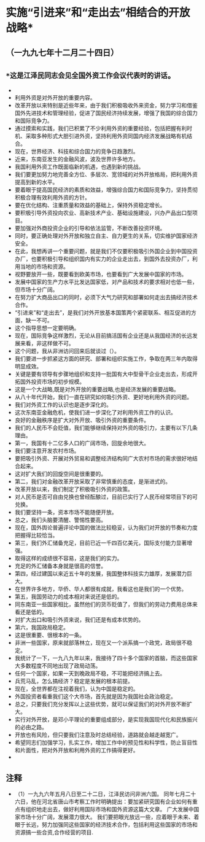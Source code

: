 # 实施“引进来”和“走出去”相结合的开放战略*## （一九九七年十二月二十四日）
## `*这是江泽民同志会见全国外资工作会议代表时的讲话`。- - 利用外资是对外开放的重要内容。- 改革开放以来特别是近些年来，由于我们积极吸收外来资金，努力学习和借鉴国外先进技术和管理经验，促进了国民经济持续发展，增强了我国的综合国力和国际竞争力。- 通过摸索和实践，我们已积累了不少利用外资的重要经验，包括把握有利时机、采取多种形式大胆引进外资，坚持利用外资同国内经济发展战略有机结合。- 现在，世界经济、科技和综合国力的竞争日趋激烈。- 近来，东南亚发生的金融风波，波及世界许多地方。- 我国利用外资工作既面临新的机遇，也遇到新的挑战。- 我们要更加努力地完善全方位、多层次、宽领域的对外开放格局，把利用外资提高到新的水平。- 要着眼于提高国民经济的素质和效益，增强综合国力和国际竞争力，坚持贯彻积极合理有效利用外资的方针。- 要在优化结构、注重质量和效益的基础上，保持外资稳定增长。- 要积极引导外资投向农业、高新技术产业、基础设施建设，兴办产品出口型项目。- 要加强对外商投资企业的引导和依法监管，不断改善投资环境。- 同时，要正确处理对外开放和独立自主、自力更生的关系，切实维护国家经济安全。- 在此，我想再讲一个重要问题，就是我们不仅要积极吸引外国企业到中国投资办厂，也要积极引导和组织国内有实力的企业走出去，到国外去投资办厂，利用当地的市场和资源。- 视野要放开一些，既要看到欧美市场，也要看到广大发展中国家的市场。- 发展中国家的生产力水平比发达国家低，对产品和技术的要求相对也低一些，但市场十分广阔。- 在努力扩大商品出口的同时，必须下大气力研究和部署如何走出去搞经济技术合作。- “引进来”和“走出去”，是我们对外开放基本国策两个紧密联系、相互促进的方面，缺一不可。- 这个指导思想一定要明确。- 现在，国际竞争这样激烈，无论从目前搞活国有企业还是从我国经济的长远发展来看，非这样做不可。- 这个问题，我从非洲访问回来后就谈过（）。- 我们要进一步抓紧这方面的研究、部署和组织实施工作，争取在两三年内取得明显成效。- 关键是要有领导有步骤地组织和支持一批国有大中型骨干企业走出去，形成开拓国外投资市场的初步规模。- 这是一个大战略,既是对外开放的重要战略,也是经济发展的重要战略。- 从八十年代开始，我们一直在研究如何吸引外资、更好地利用外资的问题。- 我们对外资工作的认识也是逐步深化的。- 这次东南亚金融危机，使我们进一步深化了对利用外资工作的认识。- 良好的金融秩序是扩大对外开放、吸引外资的重要条件。- 我们的人民币不会贬值，我们能够继续保持对外资的吸引力，主要有以下几条理由。- 第一，我国有十二亿多人口的广阔市场，回旋余地很大。- 我们要注意开发农村市场。- 要把吸引外资、开展对外贸易和调整经济结构同广大农村市场的需求很好地结合起来。- 这对扩大我们的回旋空间是很重要的。- 第二，我们对金融改革开放采取了非常慎重的态度，是渐进式的。- 改革开放以来，我们制定了积极吸引外资的政策。- 对人民币是否可自由兑换也曾经酝酿过，目前已实行了人民币经常项目下的可兑换。- 我们要坚持一条，资本市场不能随便开放。- 总之，我们头脑要清醒、警惕性要高。- 现在，国外舆论普遍评论中国的做法比较稳妥，认为我们对开放的节奏和力度把握得比较恰当。- 第三，我们外汇储备充足，目前已近一千四百亿美元，国际支付能力显著增强。- 取得这样的成绩很不容易，这是我们的实力。- 充足的外汇储备本身就是很高的信誉。- 第四，经过建国以来近五十年的发展，我国整体科技实力雄厚，发展潜力巨大。- 在世界许多地方，华侨、华人都很有成就，我看这也是我们的一个优势。- 第五，我国劳动力的成本相对来说还是低的。- 同东南亚一些国家相比，虽然他们的货币贬值了，但我们的劳动力费用总体来看还是低的。- 对扩大出口和吸引外资来说，我们还是有成本优势的。- 第六，我国政局稳定。- 这是很重要、很根本的一条。- 非洲一些国家，原来就部落林立，现在又一个派系搞一个政党，政局很不稳定。- 我统计了一下，一九八九年以来，我接待了四十多个国家的首脑，而这些国家大多数程度不同地出现了政局动荡。- 任何一个国家，如果一天到晚政局不稳，不可能把经济搞上去。- 兵荒马乱，怎么搞经济？稳定是发展的根本前提。- 现在，全世界都在注视着我们，认为中国是稳定的。- 外国投资者看重我们这个大市场，首先就是因为我国社会政治稳定。- 总之，只要我们充分发挥以上这些优势，就可以保证我们的对外开放不断扩大。- 实行对外开放，是邓小平理论的重要组成部分，是实现我国现代化和民族振兴的必由之路。- 开放也有风险，但只要我们注意及时总结经验，道路就会越走越宽广。- 希望同志们加强学习，扎实工作，增加工作中的预见性和科学性，防止盲目性和片面性，把对外开放和利用外资的工作搞得更好。- ## 注释- （1）一九九六年五月八日至二十二日，江泽民访问非洲六国。 同年七月二十六日，他在河北省唐山市考察工作时明确提出：要加紧研究国有企业如何有重点有组织地走出去，做好利用国际市场和国外资源这篇大文章。 广大发展中国家市场十分广阔，发展潜力很大。 我们要把眼光放远一些，应着眼于未来、着眼于长远，努力加强同这些国家的经济技术合作，包括利用这些国家的市场和资源搞一些合资,合作经营的项目.
